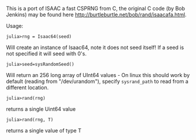 This is a port of ISAAC a fast CSPRNG from C, the original C code (by Bob Jenkins) may be found here http://burtleburtle.net/bob/rand/isaacafa.html.

Usage:

``julia>rng = Isaac64(seed)``

Will create an instance of Isaac64, note it does not seed itself! If a seed is not specified it will seed with 0's.

``julia>seed=sysRandomSeed()``

Will return an 256 long array of UInt64 values - On linux this should work by default (reading from "/dev/urandom"), specify `sysrand_path` to read from a different location.

``julia>rand(rng)``

returns a single Uint64 value

``julia>rand(rng, T)``

returns a single value of type T
